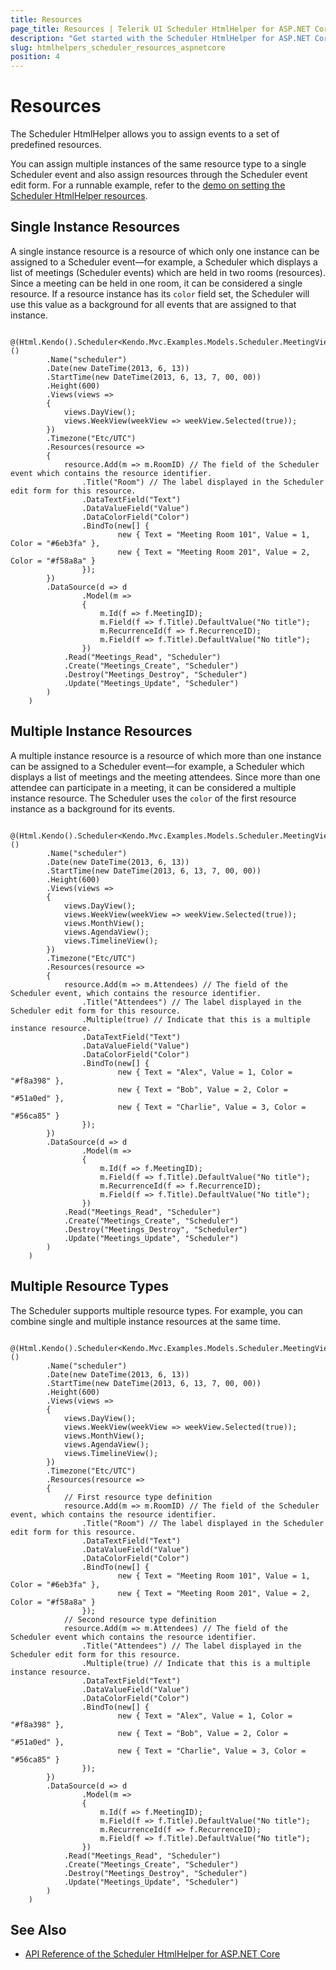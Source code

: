 ```yaml
---
title: Resources
page_title: Resources | Telerik UI Scheduler HtmlHelper for ASP.NET Core
description: "Get started with the Scheduler HtmlHelper for ASP.NET Core and learn how to configure its resources."
slug: htmlhelpers_scheduler_resources_aspnetcore
position: 4
---
```


# Resources

The Scheduler HtmlHelper allows you to assign events to a set of predefined resources.

You can assign multiple instances of the same resource type to a single Scheduler event and also assign resources through the Scheduler event edit form. For a runnable example, refer to the [demo on setting the Scheduler HtmlHelper resources](https://demos.telerik.com/aspnet-core/scheduler/resources).

## Single Instance Resources

A single instance resource is a resource of which only one instance can be assigned to a Scheduler event&mdash;for example, a Scheduler which displays a list of meetings (Scheduler events) which are held in two rooms (resources). Since a meeting can be held in one room, it can be considered a single resource. If a resource instance has its `color` field set, the Scheduler will use this value as a background for all events that are assigned to that instance.

```
    @(Html.Kendo().Scheduler<Kendo.Mvc.Examples.Models.Scheduler.MeetingViewModel>()
        .Name("scheduler")
        .Date(new DateTime(2013, 6, 13))
        .StartTime(new DateTime(2013, 6, 13, 7, 00, 00))
        .Height(600)
        .Views(views =>
        {
            views.DayView();
            views.WeekView(weekView => weekView.Selected(true));
        })
        .Timezone("Etc/UTC")
        .Resources(resource =>
        {
            resource.Add(m => m.RoomID) // The field of the Scheduler event which contains the resource identifier.
                .Title("Room") // The label displayed in the Scheduler edit form for this resource.
                .DataTextField("Text")
                .DataValueField("Value")
                .DataColorField("Color")
                .BindTo(new[] {
                        new { Text = "Meeting Room 101", Value = 1, Color = "#6eb3fa" },
                        new { Text = "Meeting Room 201", Value = 2, Color = "#f58a8a" }
                });
        })
        .DataSource(d => d
                .Model(m =>
                {
                    m.Id(f => f.MeetingID);
                    m.Field(f => f.Title).DefaultValue("No title");
                    m.RecurrenceId(f => f.RecurrenceID);
                    m.Field(f => f.Title).DefaultValue("No title");
                })
            .Read("Meetings_Read", "Scheduler")
            .Create("Meetings_Create", "Scheduler")
            .Destroy("Meetings_Destroy", "Scheduler")
            .Update("Meetings_Update", "Scheduler")
        )
    )
```

## Multiple Instance Resources

A multiple instance resource is a resource of which more than one instance can be assigned to a Scheduler event&mdash;for example, a Scheduler which displays a list of meetings and the meeting attendees. Since more than one attendee can participate in a meeting, it can be considered a multiple instance resource. The Scheduler uses the `color` of the first resource instance as a background for its events.

```
    @(Html.Kendo().Scheduler<Kendo.Mvc.Examples.Models.Scheduler.MeetingViewModel>()
        .Name("scheduler")
        .Date(new DateTime(2013, 6, 13))
        .StartTime(new DateTime(2013, 6, 13, 7, 00, 00))
        .Height(600)
        .Views(views =>
        {
            views.DayView();
            views.WeekView(weekView => weekView.Selected(true));
            views.MonthView();
            views.AgendaView();
            views.TimelineView();
        })
        .Timezone("Etc/UTC")
        .Resources(resource =>
        {
            resource.Add(m => m.Attendees) // The field of the Scheduler event, which contains the resource identifier.
                .Title("Attendees") // The label displayed in the Scheduler edit form for this resource.
                .Multiple(true) // Indicate that this is a multiple instance resource.
                .DataTextField("Text")
                .DataValueField("Value")
                .DataColorField("Color")
                .BindTo(new[] {
                        new { Text = "Alex", Value = 1, Color = "#f8a398" },
                        new { Text = "Bob", Value = 2, Color = "#51a0ed" },
                        new { Text = "Charlie", Value = 3, Color = "#56ca85" }
                });
        })
        .DataSource(d => d
                .Model(m =>
                {
                    m.Id(f => f.MeetingID);
                    m.Field(f => f.Title).DefaultValue("No title");
                    m.RecurrenceId(f => f.RecurrenceID);
                    m.Field(f => f.Title).DefaultValue("No title");
                })
            .Read("Meetings_Read", "Scheduler")
            .Create("Meetings_Create", "Scheduler")
            .Destroy("Meetings_Destroy", "Scheduler")
            .Update("Meetings_Update", "Scheduler")
        )
    )
```

## Multiple Resource Types

The Scheduler supports multiple resource types. For example, you can combine single and multiple instance resources at the same time.

```
    @(Html.Kendo().Scheduler<Kendo.Mvc.Examples.Models.Scheduler.MeetingViewModel>()
        .Name("scheduler")
        .Date(new DateTime(2013, 6, 13))
        .StartTime(new DateTime(2013, 6, 13, 7, 00, 00))
        .Height(600)
        .Views(views =>
        {
            views.DayView();
            views.WeekView(weekView => weekView.Selected(true));
            views.MonthView();
            views.AgendaView();
            views.TimelineView();
        })
        .Timezone("Etc/UTC")
        .Resources(resource =>
        {
            // First resource type definition
            resource.Add(m => m.RoomID) // The field of the Scheduler event, which contains the resource identifier.
                .Title("Room") // The label displayed in the Scheduler edit form for this resource.
                .DataTextField("Text")
                .DataValueField("Value")
                .DataColorField("Color")
                .BindTo(new[] {
                        new { Text = "Meeting Room 101", Value = 1, Color = "#6eb3fa" },
                        new { Text = "Meeting Room 201", Value = 2, Color = "#f58a8a" }
                });
            // Second resource type definition
            resource.Add(m => m.Attendees) // The field of the Scheduler event which contains the resource identifier.
                .Title("Attendees") // The label displayed in the Scheduler edit form for this resource.
                .Multiple(true) // Indicate that this is a multiple instance resource.
                .DataTextField("Text")
                .DataValueField("Value")
                .DataColorField("Color")
                .BindTo(new[] {
                        new { Text = "Alex", Value = 1, Color = "#f8a398" },
                        new { Text = "Bob", Value = 2, Color = "#51a0ed" },
                        new { Text = "Charlie", Value = 3, Color = "#56ca85" }
                });
        })
        .DataSource(d => d
                .Model(m =>
                {
                    m.Id(f => f.MeetingID);
                    m.Field(f => f.Title).DefaultValue("No title");
                    m.RecurrenceId(f => f.RecurrenceID);
                    m.Field(f => f.Title).DefaultValue("No title");
                })
            .Read("Meetings_Read", "Scheduler")
            .Create("Meetings_Create", "Scheduler")
            .Destroy("Meetings_Destroy", "Scheduler")
            .Update("Meetings_Update", "Scheduler")
        )
    )
```

## See  Also

* [API Reference of the Scheduler HtmlHelper for ASP.NET Core](/api/scheduler)
